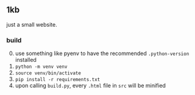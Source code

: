 ## 1kb

just a small website.

### build

0. use something like pyenv to have the recommended `.python-version` installed
1. `python -m venv venv`
2. `source venv/bin/activate`
3. `pip install -r requirements.txt`
4. upon calling `build.py`, every `.html` file in `src` will be minified
